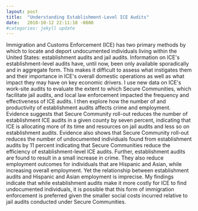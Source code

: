 ```yaml
---
layout: post
title:  "Understanding Establishment-Level ICE Audits"
date:   2018-10-12 22:11:18 -0800
#categories: jekyll update
---
```

Immigration and Customs Enforcement (ICE) has two primary methods by which to locate and deport undocumented individuals living within the United States: establishment audits and jail audits. Information on ICE's establishment-level audits have, until now, been only available sporadically and in aggregate form. This makes it difficult to assess what instigates them and their importance in ICE's overall domestic operations as well as what impact they may have on key economic drivers. I use new data on ICE's work-site audits to evaluate the extent to which Secure Communities, which facilitate jail audits, and local law enforcement impacted the frequency and effectiveness of ICE audits. I then explore how the number of and productivity of establishment audits affects crime and employment. Evidence suggests that Secure Community roll-out reduces the number of establishment ICE audits in a given county by seven percent, indicating that ICE is allocating more of its time and resources on jail audits and less so on establishment audits. Evidence also shows that Secure Community roll-out reduces the number of undocumented individuals found from establishment audits by 11 percent indicating that Secure Communities reduce the efficiency of establishment-level ICE audits. Further, establishment audits are found to result in a small increase in crime. They also reduce employment outcomes for individuals that are Hispanic and Asian, while increasing overall employment. Yet the relationship between establishment audits and Hispanic and Asian employment is imprecise. My findings indicate that while establishment audits make it more costly for ICE to find undocumented individuals, it is possible that this form of immigration enforcement is preferred given the smaller social costs incurred relative to jail audits conducted under Secure Communities.
